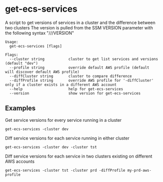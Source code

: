 # get-ecs-services
A script to get versions of services in a cluster and the difference between two clusters
The version is pulled from the SSM VERSION parameter with the following syntax "/<cluster>/<service-name>/VERSION"


    Usage:
      get-ecs-services [flags]

    Flags:
      --cluster string           cluster to get list services and versions (default "dev")
      --profile string           override default AWS profile (default will discover default AWS profile)
      --diffCluster string       cluster to compare difference
      --diffProfile string       override AWS profile for '-diffCluster' only if a cluster exists in a different AWS account
      --help                     help for get-ecs-services
      --version                  show version for get-ecs-services


## Examples

Get service versions for every service running in a cluster

    get-ecs-services -cluster dev

Diff service versions for each service running in either cluster

    get-ecs-services -cluster dev -cluster tst

Diff service versions for each service in two clusters existing on different AWS accounts

    get-ecs-services -cluster tst -cluster prd -diffProfile my-prd-aws-profile
